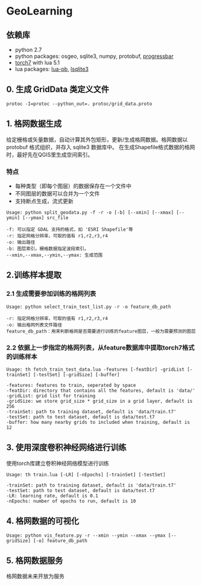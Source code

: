 # GeoLearning

## 依赖库
* python 2.7
* python packages: osgeo, sqlite3, numpy, protobuf, [progressbar](https://github.com/niltonvolpato/python-progressbar)
* [torch7](http://torch.ch/docs/getting-started.html#_) with lua 5.1
* lua packages: [lua-pb](https://github.com/Neopallium/lua-pb), [lsqlite3](http://lua.sqlite.org/index.cgi/doc/tip/doc/lsqlite3.wiki#download)

## 0. 生成 GridData 类定义文件
```
protoc -I=protoc --python_out=. protoc/grid_data.proto
```

## 1. 格网数据生成
给定栅格或矢量数据，自动计算其外包矩形，更新/生成格网数据。格网数据以 protobuf 格式组织，并存入 sqlite3 数据库中。
在生成Shapefile格式数据的格网时，最好先在QGIS里生成空间索引。

### 特点
* 每种类型（即每个图层）的数据保存在一个文件中
* 不同图层的数据可以合并为一个文件
* 支持断点生成，流式更新

```
Usage: python split_geodata.py -f -r -o [-b] [--xmin] [--xmax] [--ymin] [--ymax] src_file

-f: 可以指定 GDAL 支持的格式，如 'ESRI Shapefile'等
-r: 指定网格分辨率，可取的值有 r1,r2,r3,r4
-o: 输出路径
-b: 图层索引。栅格数据指定波段索引。
--xmin,--xmax,--ymin,--ymax: 生成范围
```


## 2.训练样本提取
### 2.1 生成需要参加训练的格网列表
```
Usage: python select_train_test_list.py -r -o feature_db_path

-r: 指定网格分辨率，可取的值有 r1,r2,r3,r4
-o: 输出格网列表文件路径
feature_db_path：用来判断格网是否需要进行训练的feature图层，一般为需要预测的图层
```

### 2.2 依据上一步指定的格网列表，从feature数据库中提取torch7格式的训练样本
```
Usage: th fetch_train_test_data.lua -features [-featDir] -gridList [-trainSet] [-testSet] [-gridSize] [-buffer] 

-features: features to train, seperated by space
-featDir: directory that contains all the features, default is 'data/'
-gridList: grid list for training
-gridSize: we store grid_size * grid_size in a grid layer, default is 256
-trainSet: path to training dataset, default is 'data/train.t7'
-testSet: path to test dataset, default is data/test.t7
-buffer: how many nearby grids to included when training, default is 12
```

## 3. 使用深度卷积神经网络进行训练
使用torch库建立卷积神经网络模型进行训练
```
Usage: th train.lua [-LR] [-nEpochs] [-trainSet] [-testSet]

-trainSet: path to training dataset, default is 'data/train.t7'
-testSet: path to test dataset, default is data/test.t7
-LR: learning rate, default is 0.1
-nEpochs: number of epochs to run, default is 10
```

## 4. 格网数据的可视化
```
Usage: python vis_feature.py -r --xmin --ymin --xmax --ymax [--gridSize] [-o] feature_db_path
```

## 5. 格网数据服务
格网数据未来开放为服务